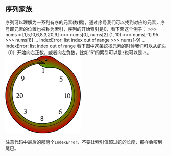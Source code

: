 ## 序列家族
序列可以理解为一系列有序的元素(数据)，通过序号我们可以找到对应的元素，序号即元素的位置也被称为索引，序列的开始索引是0，看下面这个例子：
    >>> nums = [1,5,10,6,8,3,20,9]
    >>> nums[0], nums[2]
    (1, 10)
    >>> nums[-1]
    95
    >>> nums[8]
    ...
    IndexError: list index out of range
    >>> nums[-9]
    ...
    IndexError: list index out of range
看下图中这条蛇找元素的时候我们可以从蛇头（0）开始向右正数，或者向左负数，比如“6”的索引可以是`3`也可以是`-5`。
![](image/sequence_nums.png)

注意代码中最后的那两个`IndexError`，不要让索引值超过蛇的长度，那样会咬到尾巴。